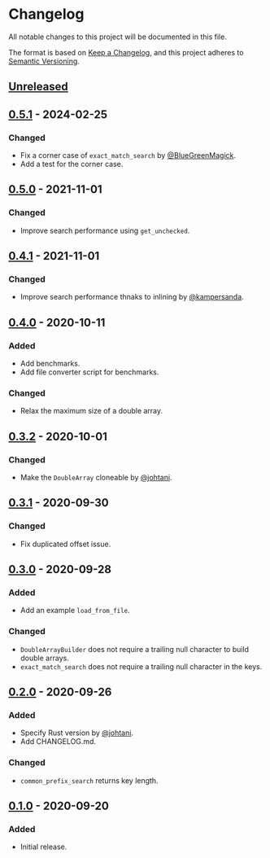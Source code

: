 # Changelog
All notable changes to this project will be documented in this file.

The format is based on [Keep a Changelog](https://keepachangelog.com/en/1.0.0/),
and this project adheres to [Semantic Versioning](https://semver.org/spec/v2.0.0.html).

## [Unreleased]

## [0.5.1] - 2024-02-25
### Changed
- Fix a corner case of `exact_match_search` by [@BlueGreenMagick](https://github.com/BlueGreenMagick).
- Add a test for the corner case.

## [0.5.0] - 2021-11-01
### Changed
- Improve search performance using `get_unchecked`.

## [0.4.1] - 2021-11-01
### Changed
- Improve search performance thnaks to inlining by [@kampersanda](https://github.com/kampersanda).

## [0.4.0] - 2020-10-11
### Added
- Add benchmarks.
- Add file converter script for benchmarks.

### Changed
- Relax the maximum size of a double array.

## [0.3.2] - 2020-10-01
### Changed
- Make the `DoubleArray` cloneable by [@johtani](https://github.com/johtani).

## [0.3.1] - 2020-09-30
### Changed
- Fix duplicated offset issue.

## [0.3.0] - 2020-09-28
### Added
- Add an example `load_from_file`.

### Changed
- `DoubleArrayBuilder` does not require a trailing null character to build double arrays.
- `exact_match_search` does not require a trailing null character in the keys.

## [0.2.0] - 2020-09-26
### Added
- Specify Rust version by [@johtani](https://github.com/johtani).
- Add CHANGELOG.md.

### Changed
- `common_prefix_search` returns key length.

## [0.1.0] - 2020-09-20
### Added
- Initial release.

[Unreleased]: https://github.com/takuyaa/yada/compare/0.5.1...HEAD
[0.5.1]: https://github.com/takuyaa/yada/compare/0.5.0...0.5.1
[0.5.0]: https://github.com/takuyaa/yada/compare/0.4.1...0.5.0
[0.4.1]: https://github.com/takuyaa/yada/compare/0.4.0...0.4.1
[0.4.0]: https://github.com/takuyaa/yada/compare/0.3.2...0.4.0
[0.3.2]: https://github.com/takuyaa/yada/compare/0.3.1...0.3.2
[0.3.1]: https://github.com/takuyaa/yada/compare/0.3.0...0.3.1
[0.3.0]: https://github.com/takuyaa/yada/compare/0.2.0...0.3.0
[0.2.0]: https://github.com/takuyaa/yada/compare/0.1.0...0.2.0
[0.1.0]: https://github.com/takuyaa/yada/releases/tag/0.1.0
